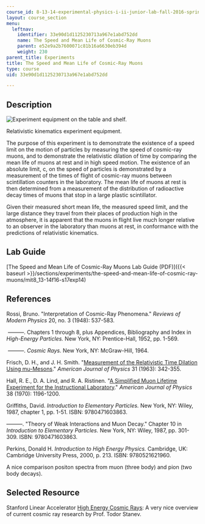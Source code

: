 ```yaml
---
course_id: 8-13-14-experimental-physics-i-ii-junior-lab-fall-2016-spring-2017
layout: course_section
menu:
  leftnav:
    identifier: 33e90d1d1125230713a967e1abd752dd
    name: The Speed and Mean Life of Cosmic-Ray Muons
    parent: e52e9a2b7600071c81b16a6630eb394d
    weight: 230
parent_title: Experiments
title: The Speed and Mean Life of Cosmic-Ray Muons
type: course
uid: 33e90d1d1125230713a967e1abd752dd

---
```


Description
-----------

![Experiment equipment on the table and shelf.](/courses/physics/8-13-14-experimental-physics-i-ii-junior-lab-fall-2016-spring-2017/experiments/the-speed-and-mean-life-of-cosmic-ray-muons/L14.jpg)

Relativistic kinematics experiment equipment.

The purpose of this experiment is to demonstrate the existence of a speed limit on the motion of particles by measuring the speed of cosmic-ray muons, and to demonstrate the relativistic dilation of time by comparing the mean life of muons at rest and in high speed motion. The existence of an absolute limit, c, on the speed of particles is demonstrated by a measurement of the times of flight of cosmic-ray muons between scintillation counters in the laboratory. The mean life of muons at rest is then determined from a measurement of the distribution of radioactive decay times of muons that stop in a large plastic scintillator.

Given their measured short mean life, the measured speed limit, and the large distance they travel from their places of production high in the atmosphere, it is apparent that the muons in flight live much longer relative to an observer in the laboratory than muons at rest, in conformance with the predictions of relativistic kinematics.

Lab Guide
---------

[The Speed and Mean Life of Cosmic-Ray Muons Lab Guide (PDF)]({{< baseurl >}}/sections/experiments/the-speed-and-mean-life-of-cosmic-ray-muons/mit8_13-14f16-s17exp14)

References
----------

Rossi, Bruno. "Interpretation of Cosmic-Ray Phenomena." _Reviews of Modern Physics_ 20, no. 3 (1948): 537-583.

 ———. Chapters 1 through 8, plus Appendices, Bibliography and Index in _High-Energy Particles._ New York, NY: Prentice-Hall, 1952, pp. 1-569.

 ———. _Cosmic Rays._ New York, NY: McGraw-Hill, 1964.

Frisch, D. H., and J. H. Smith. "[Measurement of the Relativistic Time Dilation Using mu-Mesons](https://aapt.scitation.org/doi/10.1119/1.1969508)." _American Journal of Physics_ 31 (1963): 342-355.

Hall, R. E., D. A. Lind, and R. A. Ristinen. "[A Simplified Muon Lifetime Experiment for the Instructional Laboratory](https://aapt.scitation.org/doi/10.1119/1.1976002)." _American Journal of Physics_ 38 (1970): 1196-1200.

Griffiths, David. _Introduction to Elementary Particles._ New York, NY: Wiley, 1987, chapter 1, pp. 1-51. ISBN: 9780471603863.

———. "Theory of Weak Interactions and Muon Decay." Chapter 10 in _Introduction to Elementary Particles._ New York, NY: Wiley, 1987, pp. 301-309. ISBN: 9780471603863.

Perkins, Donald H. _Introduction to High Energy Physics._ Cambridge, UK: Cambridge University Press, 2000, p. 213. ISBN: 9780521621960.

A nice comparison positon spectra from muon (three body) and pion (two body decays).

Selected Resource
-----------------

Stanford Linear Accelerator [High Energy Cosmic Rays](http://www.slac.stanford.edu/econf/C040802/lec_notes/Stanev/default.htm#top): A very nice overview of current cosmic ray research by Prof. Todor Stanev.